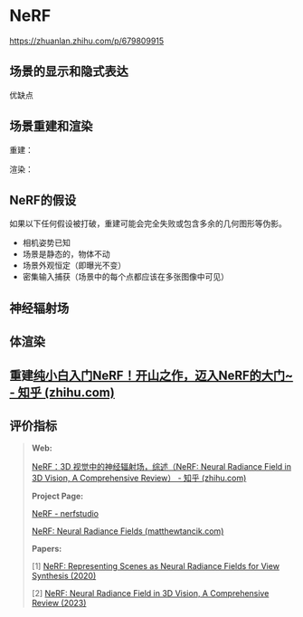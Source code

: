 # NeRF

https://zhuanlan.zhihu.com/p/679809915

## 场景的显示和隐式表达

优缺点

## 场景重建和渲染

重建：

渲染：

## NeRF的假设

如果以下任何假设被打破，重建可能会完全失败或包含多余的几何图形等伪影。

- 相机姿势已知
- 场景是静态的，物体不动
- 场景外观恒定（即曝光不变）
- 密集输入捕获（场景中的每个点都应该在多张图像中可见）

## 神经辐射场

## 体渲染

## 重建[纯小白入门NeRF！开山之作，迈入NeRF的大门~ - 知乎 (zhihu.com)](https://zhuanlan.zhihu.com/p/673868373)

## 评价指标

>**Web:**
>
>[NeRF：3D 视觉中的神经辐射场，综述（NeRF: Neural Radiance Field in 3D Vision, A Comprehensive Review） - 知乎 (zhihu.com)](https://zhuanlan.zhihu.com/p/627356466)
>
>**Project Page:**
>
>[NeRF - nerfstudio](https://docs.nerf.studio/nerfology/methods/nerf.html)
>
>[NeRF: Neural Radiance Fields (matthewtancik.com)](https://www.matthewtancik.com/nerf)
>
>**Papers:**
>
>[1]  [NeRF: Representing Scenes as Neural Radiance Fields for View Synthesis (2020)](https://arxiv.org/abs/2003.08934)
>
>[2] [NeRF: Neural Radiance Field in 3D Vision, A Comprehensive Review (2023)](https://arxiv.org/abs/2210.00379)
>
>







